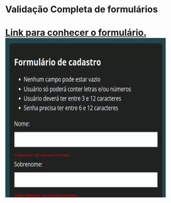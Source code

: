 <h1>Validação Completa de formulários<h1>
<a href="https://hugobr72.github.io/Validando-Formulario/">Link para conhecer o formulário.</a>
<img src="./assets/img/giphy.gif" width="1000" height = "500" >